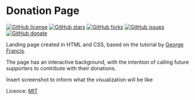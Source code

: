 # Donation Page

[![GitHub license](https://img.shields.io/github/license/clcmo/doe?style=for-the-badge)](https://github.com/clcmo/doe)
[![GitHub stars](https://img.shields.io/github/stars/clcmo/doe?style=for-the-badge)](https://github.com/clcmo/doe/stargazers)
[![GitHub forks](https://img.shields.io/github/forks/clcmo/doe?style=for-the-badge)](https://github.com/clcmo/doe/network)
[![GitHub issues](https://img.shields.io/github/issues/clcmo/doe?style=for-the-badge)](https://github.com/clcmo/doe/issues)
[![GitHub donate](https://img.shields.io/github/sponsors/clcmo?color=pink&style=for-the-badge)](https://github.com/sponsors/clcmo)

Landing page created in HTML and CSS, based on the tutorial by [George Francis](https://georgefrancis.dev/writing/create-a-generative-landing-page-and-webgl-powered-background/).

The page has an interactive background, with the intention of calling future supporters to contribute with their donations.

Insert screenshot to inform what the visualization will be like

Licence: [MIT](LICENSE)

